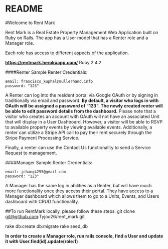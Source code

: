# README

#Welcome to Rent Mark

Rent Mark is a Real Estate Property Management Web Application built on Ruby on Rails. The app has a User model that has a Renter role and a Manager role.

Each role has access to different aspects of the application.

**https://rentmark.herokuapp.com/**
Ruby 2.4.2

####Renter
Sample Renter Credentials:
```
email: francisco_kuphal@mullerhand.info
password: "123"
```

A Renter can log into the resident portal via Google OAuth or by signing in traditionally via email and password. **By default, a visitor who logs in with OAuth will be assigned a password of "123". The newly created renter will be able to edit password details from the dashboard.** Please note that a visitor who creates an account with OAuth will not have an associated Unit that will display in a User Dashboard. However, a visitor will be able to RSVP to available property events by viewing available events. Additionally, a renter can utilize a Stripe API call to pay their rent securely through the Stripe Payment Processing Service.

Finally, a renter can use the Contact Us functionality to send a Service Request to management.

####Manager
Sample Renter Credentials:
```
email: jchang4255@gmail.com
password: "123"
```

A Manager has the same log in abilities as a Renter, but will have much more functionality once they access their portal. They have access to a Manager dashboard which allows them to go to a Units, Events, and Users dashboard with CRUD functionality.

##To run RentMark locally, please follow these steps.
git clone git@github.com:Tyjoo26/rent_mark.git

rake db:create db:migrate
rake seed_db

**In order to create a Manager role, run rails console, find a User and update it with User.find(id).update(role:1)**

